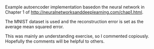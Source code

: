 Example autoencoder implementation basedon the neural network in Chapter 1 of http://neuralnetworksanddeeplearning.com/chap1.html.

The MNIST dataset is used and the reconstruction error is set as the average mean squared error. 

This was mainly an understanding exercise, so I commented copiously. Hopefully the comments will be helpful to others.
